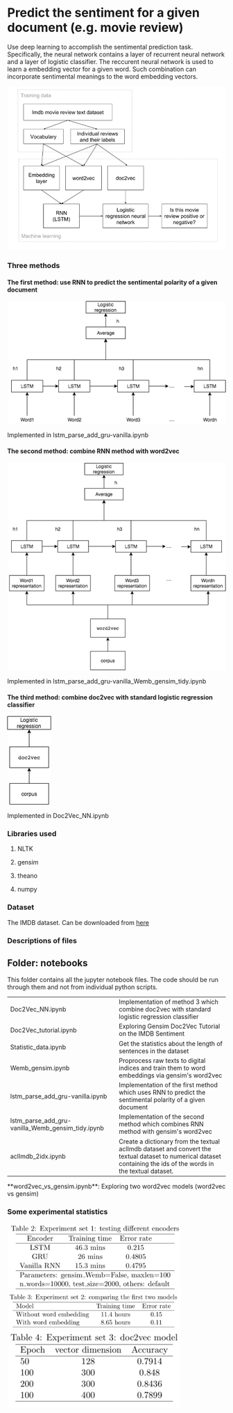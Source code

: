 # Predict the sentiment for a given document (e.g. movie review)

Use deep learning to accomplish the sentimental prediction task. Specifically, the neural network contains a layer of recurrent neural network and a layer of logistic classifier. The reccurent neural network is used to learn a embedding vector for a given word. Such combination can incorporate sentimental meanings to the word embedding vectors.

![Overall graph](img/overall_graph.png)

### Three methods

#### The first method: use RNN to predict the sentimental polarity of a given document  

![Method 1 graph](https://raw.githubusercontent.com/lifa08/Predicting-sentiment-for-a-given-movie-review/develop/img/Method1/LSTM.png)

Implemented in lstm_parse_add_gru-vanilla.ipynb

#### The second method: combine RNN method with word2vec

![Method 2 graph](img/Method2/LSTM_Wordembedding.png)

Implemented in lstm_parse_add_gru-vanilla_Wemb_gensim_tidy.ipynb


#### The third method: combine doc2vec with standard logistic regression classifier

![Method 3 graph](img/Method3/doc2vec.png)

Implemented in Doc2Vec_NN.ipynb

### Libraries used

1. NLTK

2. gensim

3. theano

4. numpy

### Dataset
The IMDB dataset. Can be downloaded from [here](http://ai.stanford.edu/~amaas/data/sentiment/.)

### Descriptions of files

## Folder: notebooks
This folder contains all the jupyter notebook files. The code should be run through them and not from individual python scripts.
<table>

<tr>
<td>Doc2Vec_NN.ipynb</td>
<td>Implementation of method 3 which combine doc2vec with standard logistic regression classifier</td>
</tr>

<tr>
<td>Doc2Vec_tutorial.ipynb</td> 
<td>Exploring Gensim Doc2Vec Tutorial on the IMDB Sentiment</td> 
</tr>

<tr>
<td>Statistic_data.ipynb</td> 
<td>Get the statistics about the length of sentences in the dataset</td> 
</tr>

<tr>
<td>Wemb_gensim.ipynb</td> 
<td>Proprocess raw texts to digital indices and train them to word embeddings via gensim's word2vec</td> 
</tr>

<tr>
<td>lstm_parse_add_gru-vanilla.ipynb</td> 
<td>Implementation of the first method which uses RNN to predict the sentimental polarity of a given document</td> 
</tr>

<tr>
<td>lstm_parse_add_gru-vanilla_Wemb_gensim_tidy.ipynb</td> 
<td>Implementation of the second method which combines RNN method with gensim's word2vec</td> 
</tr>

<tr>
<td>aclImdb_2idx.ipynb</td> 
<td>Create a dictionary from the textual aclImdb dataset and convert the textual dataset to numerical dataset containing the ids of the words in the textual dataset.</td> 
</tr>

</table>
**word2vec_vs_gensim.ipynb**: Exploring two word2vec models (word2vec vs gensim)

### Some experimental statistics

<img src="https://raw.githubusercontent.com/lifa08/Predicting-sentiment-for-a-given-movie-review/develop/img/experiment1.png" width="400">

<img src="https://raw.githubusercontent.com/lifa08/Predicting-sentiment-for-a-given-movie-review/develop/img/experiment2.png" width="400">

<img src="https://raw.githubusercontent.com/lifa08/Predicting-sentiment-for-a-given-movie-review/develop/img/experiment3.png" width="400">